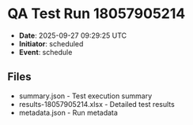 # QA Test Run 18057905214

- **Date**: 2025-09-27 09:29:25 UTC
- **Initiator**: scheduled
- **Event**: schedule

## Files
- summary.json - Test execution summary
- results-18057905214.xlsx - Detailed test results
- metadata.json - Run metadata

